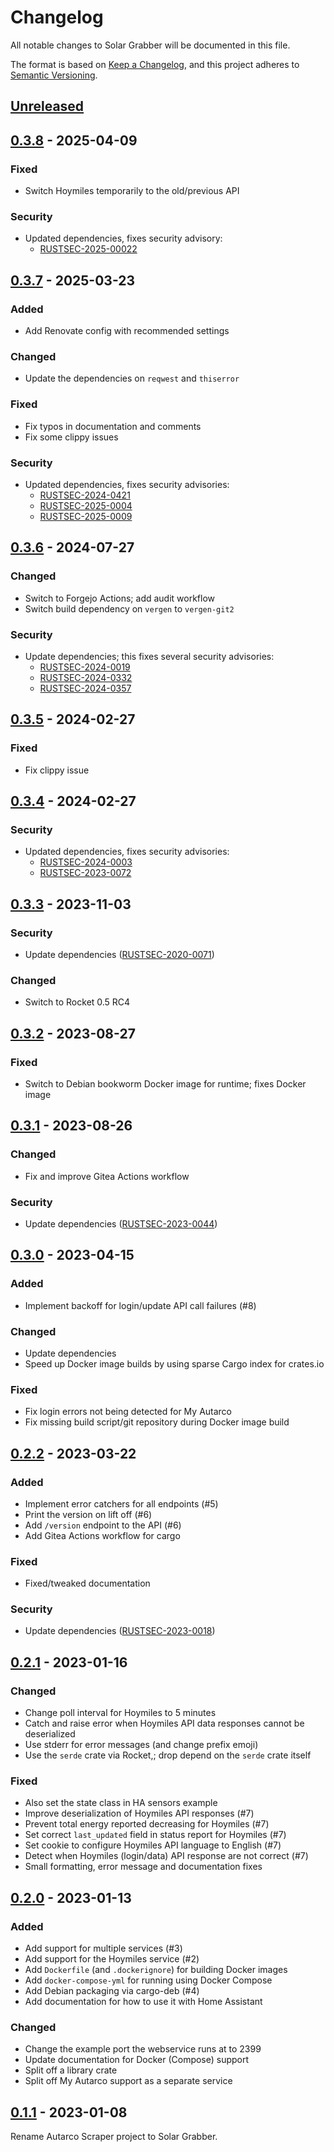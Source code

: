 # Changelog

All notable changes to Solar Grabber will be documented in this file.

The format is based on [Keep a Changelog](https://keepachangelog.com/en/1.0.0/),
and this project adheres to [Semantic Versioning](https://semver.org/spec/v2.0.0.html).

## [Unreleased]

## [0.3.8] - 2025-04-09

### Fixed

* Switch Hoymiles temporarily to the old/previous API

### Security

* Updated dependencies, fixes security advisory:
  * [RUSTSEC-2025-00022](https://rustsec.org/advisories/RUSTSEC-2025-0022)

## [0.3.7] - 2025-03-23

### Added

* Add Renovate config with recommended settings

### Changed

* Update the dependencies on `reqwest` and `thiserror`

### Fixed

* Fix typos in documentation and comments
* Fix some clippy issues

### Security

* Updated dependencies, fixes security advisories:
  * [RUSTSEC-2024-0421](https://rustsec.org/advisories/RUSTSEC-2024-0421)
  * [RUSTSEC-2025-0004](https://rustsec.org/advisories/RUSTSEC-2025-0004)
  * [RUSTSEC-2025-0009](https://rustsec.org/advisories/RUSTSEC-2025-0009)

## [0.3.6] - 2024-07-27

### Changed

* Switch to Forgejo Actions; add audit workflow
* Switch build dependency on `vergen` to `vergen-git2`

### Security
 
* Update dependencies; this fixes several security advisories:
  * [RUSTSEC-2024-0019](https://rustsec.org/advisories/RUSTSEC-2024-0019)
  * [RUSTSEC-2024-0332](https://rustsec.org/advisories/RUSTSEC-2024-0332)
  * [RUSTSEC-2024-0357](https://rustsec.org/advisories/RUSTSEC-2024-0357)

## [0.3.5] - 2024-02-27

### Fixed

* Fix clippy issue

## [0.3.4] - 2024-02-27

### Security

* Updated dependencies, fixes security advisories:
  * [RUSTSEC-2024-0003](https://rustsec.org/advisories/RUSTSEC-2024-0003)
  * [RUSTSEC-2023-0072](https://rustsec.org/advisories/RUSTSEC-2024-0072)

## [0.3.3] - 2023-11-03

### Security

* Update dependencies ([RUSTSEC-2020-0071](https://rustsec.org/advisories/RUSTSEC-2020-0071.html))

### Changed

* Switch to Rocket 0.5 RC4

## [0.3.2] - 2023-08-27

### Fixed

* Switch to Debian bookworm Docker image for runtime; fixes Docker image

## [0.3.1] - 2023-08-26

### Changed

* Fix and improve Gitea Actions workflow

### Security

* Update dependencies ([RUSTSEC-2023-0044](https://rustsec.org/advisories/RUSTSEC-2023-0044))

## [0.3.0] - 2023-04-15

### Added

* Implement backoff for login/update API call failures (#8)

### Changed

* Update dependencies
* Speed up Docker image builds by using sparse Cargo index for crates.io

### Fixed

* Fix login errors not being detected for My Autarco
* Fix missing build script/git repository during Docker image build

## [0.2.2] - 2023-03-22

### Added

* Implement error catchers for all endpoints (#5)
* Print the version on lift off (#6)
* Add `/version` endpoint to the API (#6)
* Add Gitea Actions workflow for cargo

### Fixed

* Fixed/tweaked documentation

### Security

* Update dependencies ([RUSTSEC-2023-0018](https://rustsec.org/advisories/RUSTSEC-2023-0018.html))

## [0.2.1] - 2023-01-16

### Changed

* Change poll interval for Hoymiles to 5 minutes
* Catch and raise error when Hoymiles API data responses cannot be deserialized
* Use stderr for error messages (and change prefix emoji)
* Use the `serde` crate via Rocket,; drop depend on the `serde` crate itself

### Fixed

* Also set the state class in HA sensors example
* Improve deserialization of Hoymiles API responses (#7)
* Prevent total energy reported decreasing for Hoymiles (#7)
* Set correct `last_updated` field in status report for Hoymiles (#7)
* Set cookie to configure Hoymiles API language to English (#7)
* Detect when Hoymiles (login/data) API response are not correct (#7)
* Small formatting, error message and documentation fixes

## [0.2.0] - 2023-01-13

### Added

* Add support for multiple services (#3)
* Add support for the Hoymiles service (#2)
* Add `Dockerfile` (and `.dockerignore`) for building Docker images
* Add `docker-compose-yml` for running using Docker Compose
* Add Debian packaging via cargo-deb (#4)
* Add documentation for how to use it with Home Assistant

### Changed

* Change the example port the webservice runs at to 2399
* Update documentation for Docker (Compose) support
* Split off a library crate
* Split off My Autarco support as a separate service

## [0.1.1] - 2023-01-08

Rename Autarco Scraper project to Solar Grabber.

[Unreleased]: https://git.luon.net/paul/solar-grabber/compare/v0.3.8...HEAD
[0.3.8]: https://git.luon.net/paul/solar-grabber/compare/v0.3.7...v0.3.8
[0.3.7]: https://git.luon.net/paul/solar-grabber/compare/v0.3.6...v0.3.7
[0.3.6]: https://git.luon.net/paul/solar-grabber/compare/v0.3.5...v0.3.6
[0.3.5]: https://git.luon.net/paul/solar-grabber/compare/v0.3.4...v0.3.5
[0.3.4]: https://git.luon.net/paul/solar-grabber/compare/v0.3.3...v0.3.4
[0.3.3]: https://git.luon.net/paul/solar-grabber/compare/v0.3.2...v0.3.3
[0.3.2]: https://git.luon.net/paul/solar-grabber/compare/v0.3.1...v0.3.2
[0.3.1]: https://git.luon.net/paul/solar-grabber/compare/v0.3.0...v0.3.1
[0.3.0]: https://git.luon.net/paul/solar-grabber/compare/v0.2.2...v0.3.0
[0.2.2]: https://git.luon.net/paul/solar-grabber/compare/v0.2.1...v0.2.2
[0.2.1]: https://git.luon.net/paul/solar-grabber/compare/v0.2.0...v0.2.1
[0.2.0]: https://git.luon.net/paul/solar-grabber/compare/v0.1.1...v0.2.0
[0.1.1]: https://git.luon.net/paul/solar-grabber/src/tag/v0.1.1
